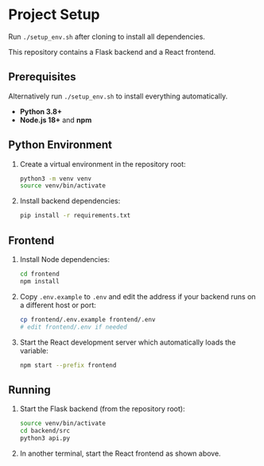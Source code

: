 # Project Setup
Run `./setup_env.sh` after cloning to install all dependencies.


This repository contains a Flask backend and a React frontend.

## Prerequisites
Alternatively run `./setup_env.sh` to install everything automatically.

- **Python 3.8+**
- **Node.js 18+** and **npm**

## Python Environment
1. Create a virtual environment in the repository root:
   ```bash
   python3 -m venv venv
   source venv/bin/activate
   ```
2. Install backend dependencies:
   ```bash
   pip install -r requirements.txt
   ```

## Frontend
1. Install Node dependencies:
   ```bash
   cd frontend
   npm install
   ```
2. Copy `.env.example` to `.env` and edit the address if your backend runs on a
   different host or port:
   ```bash
   cp frontend/.env.example frontend/.env
   # edit frontend/.env if needed
   ```
3. Start the React development server which automatically loads the variable:
   ```bash
   npm start --prefix frontend
   ```

## Running
1. Start the Flask backend (from the repository root):
   ```bash
   source venv/bin/activate
   cd backend/src
   python3 api.py
   ```
2. In another terminal, start the React frontend as shown above.

